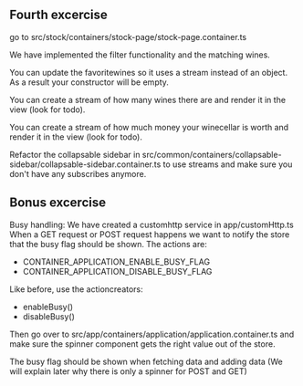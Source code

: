 ## Fourth excercise
go to src/stock/containers/stock-page/stock-page.container.ts

We have implemented the filter functionality and the matching wines.

You can update the favoritewines so it uses a stream instead of an object. As a result your constructor will be empty.

You can create a stream of how many wines there are and render it in the view (look for todo).

You can create a stream of how much money your winecellar is worth and render it in the view (look for todo).


Refactor the collapsable sidebar in src/common/containers/collapsable-sidebar/collapsable-sidebar.container.ts to use streams and make sure you don't have any subscribes anymore.

## Bonus excercise
Busy handling: We have created a customhttp service in app/customHttp.ts When a GET request or POST request happens we want to notify the store that the busy flag should be shown. The actions are:
<ul>
<li>CONTAINER_APPLICATION_ENABLE_BUSY_FLAG</li>
<li>CONTAINER_APPLICATION_DISABLE_BUSY_FLAG</li>
</ul>

Like before, use the actioncreators:
<ul>
<li>enableBusy()</li>
<li>disableBusy()</li>
</ul>

Then go over to src/app/containers/application/application.container.ts and make sure the spinner component gets the right value out of the store.

The busy flag should be shown when fetching data and adding data (We will explain later why there is only a spinner for POST and GET)